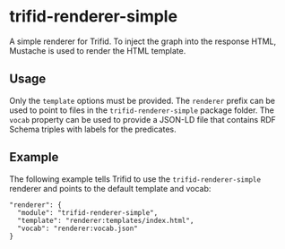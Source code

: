 # trifid-renderer-simple

A simple renderer for Trifid.
To inject the graph into the response HTML, Mustache is used to render the HTML template. 

## Usage

Only the `template` options must be provided.
The `renderer` prefix can be used to point to files in the `trifid-renderer-simple` package folder.
The `vocab` property can be used to provide a JSON-LD file that contains RDF Schema triples with labels for the predicates. 

## Example

The following example tells Trifid to use the `trifid-renderer-simple` renderer and points to the default template and vocab: 

```
"renderer": {
  "module": "trifid-renderer-simple",
  "template": "renderer:templates/index.html",
  "vocab": "renderer:vocab.json" 
}
```
